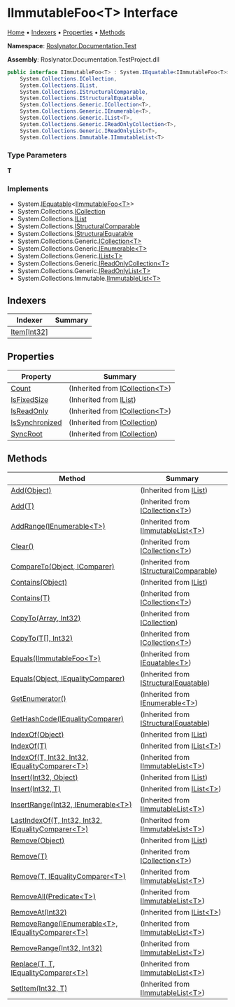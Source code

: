 <a name="_top"></a>

# IImmutableFoo\<T> Interface

[Home](../../../../README.md#_top) &#x2022; [Indexers](#indexers) &#x2022; [Properties](#properties) &#x2022; [Methods](#methods)

**Namespace**: [Roslynator.Documentation.Test](../README.md#_top)

**Assembly**: Roslynator\.Documentation\.TestProject\.dll

```csharp
public interface IImmutableFoo<T> : System.IEquatable<IImmutableFoo<T>>,
    System.Collections.ICollection,
    System.Collections.IList,
    System.Collections.IStructuralComparable,
    System.Collections.IStructuralEquatable,
    System.Collections.Generic.ICollection<T>,
    System.Collections.Generic.IEnumerable<T>,
    System.Collections.Generic.IList<T>,
    System.Collections.Generic.IReadOnlyCollection<T>,
    System.Collections.Generic.IReadOnlyList<T>,
    System.Collections.Immutable.IImmutableList<T>
```

### Type Parameters

**T**

### Implements

* System\.[IEquatable](https://docs.microsoft.com/en-us/dotnet/api/system.iequatable-1)\<[IImmutableFoo\<T>](#_top)>
* System\.Collections\.[ICollection](https://docs.microsoft.com/en-us/dotnet/api/system.collections.icollection)
* System\.Collections\.[IList](https://docs.microsoft.com/en-us/dotnet/api/system.collections.ilist)
* System\.Collections\.[IStructuralComparable](https://docs.microsoft.com/en-us/dotnet/api/system.collections.istructuralcomparable)
* System\.Collections\.[IStructuralEquatable](https://docs.microsoft.com/en-us/dotnet/api/system.collections.istructuralequatable)
* System\.Collections\.Generic\.[ICollection\<T>](https://docs.microsoft.com/en-us/dotnet/api/system.collections.generic.icollection-1)
* System\.Collections\.Generic\.[IEnumerable\<T>](https://docs.microsoft.com/en-us/dotnet/api/system.collections.generic.ienumerable-1)
* System\.Collections\.Generic\.[IList\<T>](https://docs.microsoft.com/en-us/dotnet/api/system.collections.generic.ilist-1)
* System\.Collections\.Generic\.[IReadOnlyCollection\<T>](https://docs.microsoft.com/en-us/dotnet/api/system.collections.generic.ireadonlycollection-1)
* System\.Collections\.Generic\.[IReadOnlyList\<T>](https://docs.microsoft.com/en-us/dotnet/api/system.collections.generic.ireadonlylist-1)
* System\.Collections\.Immutable\.[IImmutableList\<T>](https://docs.microsoft.com/en-us/dotnet/api/system.collections.immutable.iimmutablelist-1)

## Indexers

| Indexer | Summary |
| ------- | ------- |
| [Item\[Int32\]](Item/README.md#_top) | |

## Properties

| Property | Summary |
| -------- | ------- |
| [Count](https://docs.microsoft.com/en-us/dotnet/api/system.collections.generic.icollection-1.count) |  \(Inherited from [ICollection\<T>](https://docs.microsoft.com/en-us/dotnet/api/system.collections.generic.icollection-1)\) |
| [IsFixedSize](https://docs.microsoft.com/en-us/dotnet/api/system.collections.ilist.isfixedsize) |  \(Inherited from [IList](https://docs.microsoft.com/en-us/dotnet/api/system.collections.ilist)\) |
| [IsReadOnly](https://docs.microsoft.com/en-us/dotnet/api/system.collections.generic.icollection-1.isreadonly) |  \(Inherited from [ICollection\<T>](https://docs.microsoft.com/en-us/dotnet/api/system.collections.generic.icollection-1)\) |
| [IsSynchronized](https://docs.microsoft.com/en-us/dotnet/api/system.collections.icollection.issynchronized) |  \(Inherited from [ICollection](https://docs.microsoft.com/en-us/dotnet/api/system.collections.icollection)\) |
| [SyncRoot](https://docs.microsoft.com/en-us/dotnet/api/system.collections.icollection.syncroot) |  \(Inherited from [ICollection](https://docs.microsoft.com/en-us/dotnet/api/system.collections.icollection)\) |

## Methods

| Method | Summary |
| ------ | ------- |
| [Add(Object)](https://docs.microsoft.com/en-us/dotnet/api/system.collections.ilist.add) |  \(Inherited from [IList](https://docs.microsoft.com/en-us/dotnet/api/system.collections.ilist)\) |
| [Add(T)](https://docs.microsoft.com/en-us/dotnet/api/system.collections.generic.icollection-1.add) |  \(Inherited from [ICollection\<T>](https://docs.microsoft.com/en-us/dotnet/api/system.collections.generic.icollection-1)\) |
| [AddRange(IEnumerable\<T>)](https://docs.microsoft.com/en-us/dotnet/api/system.collections.immutable.iimmutablelist-1.addrange) |  \(Inherited from [IImmutableList\<T>](https://docs.microsoft.com/en-us/dotnet/api/system.collections.immutable.iimmutablelist-1)\) |
| [Clear()](https://docs.microsoft.com/en-us/dotnet/api/system.collections.generic.icollection-1.clear) |  \(Inherited from [ICollection\<T>](https://docs.microsoft.com/en-us/dotnet/api/system.collections.generic.icollection-1)\) |
| [CompareTo(Object, IComparer)](https://docs.microsoft.com/en-us/dotnet/api/system.collections.istructuralcomparable.compareto) |  \(Inherited from [IStructuralComparable](https://docs.microsoft.com/en-us/dotnet/api/system.collections.istructuralcomparable)\) |
| [Contains(Object)](https://docs.microsoft.com/en-us/dotnet/api/system.collections.ilist.contains) |  \(Inherited from [IList](https://docs.microsoft.com/en-us/dotnet/api/system.collections.ilist)\) |
| [Contains(T)](https://docs.microsoft.com/en-us/dotnet/api/system.collections.generic.icollection-1.contains) |  \(Inherited from [ICollection\<T>](https://docs.microsoft.com/en-us/dotnet/api/system.collections.generic.icollection-1)\) |
| [CopyTo(Array, Int32)](https://docs.microsoft.com/en-us/dotnet/api/system.collections.icollection.copyto) |  \(Inherited from [ICollection](https://docs.microsoft.com/en-us/dotnet/api/system.collections.icollection)\) |
| [CopyTo(T\[\], Int32)](https://docs.microsoft.com/en-us/dotnet/api/system.collections.generic.icollection-1.copyto) |  \(Inherited from [ICollection\<T>](https://docs.microsoft.com/en-us/dotnet/api/system.collections.generic.icollection-1)\) |
| [Equals(IImmutableFoo\<T>)](https://docs.microsoft.com/en-us/dotnet/api/system.iequatable-1.equals) |  \(Inherited from [IEquatable\<T>](https://docs.microsoft.com/en-us/dotnet/api/system.iequatable-1)\) |
| [Equals(Object, IEqualityComparer)](https://docs.microsoft.com/en-us/dotnet/api/system.collections.istructuralequatable.equals) |  \(Inherited from [IStructuralEquatable](https://docs.microsoft.com/en-us/dotnet/api/system.collections.istructuralequatable)\) |
| [GetEnumerator()](https://docs.microsoft.com/en-us/dotnet/api/system.collections.generic.ienumerable-1.getenumerator) |  \(Inherited from [IEnumerable\<T>](https://docs.microsoft.com/en-us/dotnet/api/system.collections.generic.ienumerable-1)\) |
| [GetHashCode(IEqualityComparer)](https://docs.microsoft.com/en-us/dotnet/api/system.collections.istructuralequatable.gethashcode) |  \(Inherited from [IStructuralEquatable](https://docs.microsoft.com/en-us/dotnet/api/system.collections.istructuralequatable)\) |
| [IndexOf(Object)](https://docs.microsoft.com/en-us/dotnet/api/system.collections.ilist.indexof) |  \(Inherited from [IList](https://docs.microsoft.com/en-us/dotnet/api/system.collections.ilist)\) |
| [IndexOf(T)](https://docs.microsoft.com/en-us/dotnet/api/system.collections.generic.ilist-1.indexof) |  \(Inherited from [IList\<T>](https://docs.microsoft.com/en-us/dotnet/api/system.collections.generic.ilist-1)\) |
| [IndexOf(T, Int32, Int32, IEqualityComparer\<T>)](https://docs.microsoft.com/en-us/dotnet/api/system.collections.immutable.iimmutablelist-1.indexof) |  \(Inherited from [IImmutableList\<T>](https://docs.microsoft.com/en-us/dotnet/api/system.collections.immutable.iimmutablelist-1)\) |
| [Insert(Int32, Object)](https://docs.microsoft.com/en-us/dotnet/api/system.collections.ilist.insert) |  \(Inherited from [IList](https://docs.microsoft.com/en-us/dotnet/api/system.collections.ilist)\) |
| [Insert(Int32, T)](https://docs.microsoft.com/en-us/dotnet/api/system.collections.generic.ilist-1.insert) |  \(Inherited from [IList\<T>](https://docs.microsoft.com/en-us/dotnet/api/system.collections.generic.ilist-1)\) |
| [InsertRange(Int32, IEnumerable\<T>)](https://docs.microsoft.com/en-us/dotnet/api/system.collections.immutable.iimmutablelist-1.insertrange) |  \(Inherited from [IImmutableList\<T>](https://docs.microsoft.com/en-us/dotnet/api/system.collections.immutable.iimmutablelist-1)\) |
| [LastIndexOf(T, Int32, Int32, IEqualityComparer\<T>)](https://docs.microsoft.com/en-us/dotnet/api/system.collections.immutable.iimmutablelist-1.lastindexof) |  \(Inherited from [IImmutableList\<T>](https://docs.microsoft.com/en-us/dotnet/api/system.collections.immutable.iimmutablelist-1)\) |
| [Remove(Object)](https://docs.microsoft.com/en-us/dotnet/api/system.collections.ilist.remove) |  \(Inherited from [IList](https://docs.microsoft.com/en-us/dotnet/api/system.collections.ilist)\) |
| [Remove(T)](https://docs.microsoft.com/en-us/dotnet/api/system.collections.generic.icollection-1.remove) |  \(Inherited from [ICollection\<T>](https://docs.microsoft.com/en-us/dotnet/api/system.collections.generic.icollection-1)\) |
| [Remove(T, IEqualityComparer\<T>)](https://docs.microsoft.com/en-us/dotnet/api/system.collections.immutable.iimmutablelist-1.remove) |  \(Inherited from [IImmutableList\<T>](https://docs.microsoft.com/en-us/dotnet/api/system.collections.immutable.iimmutablelist-1)\) |
| [RemoveAll(Predicate\<T>)](https://docs.microsoft.com/en-us/dotnet/api/system.collections.immutable.iimmutablelist-1.removeall) |  \(Inherited from [IImmutableList\<T>](https://docs.microsoft.com/en-us/dotnet/api/system.collections.immutable.iimmutablelist-1)\) |
| [RemoveAt(Int32)](https://docs.microsoft.com/en-us/dotnet/api/system.collections.generic.ilist-1.removeat) |  \(Inherited from [IList\<T>](https://docs.microsoft.com/en-us/dotnet/api/system.collections.generic.ilist-1)\) |
| [RemoveRange(IEnumerable\<T>, IEqualityComparer\<T>)](https://docs.microsoft.com/en-us/dotnet/api/system.collections.immutable.iimmutablelist-1.removerange) |  \(Inherited from [IImmutableList\<T>](https://docs.microsoft.com/en-us/dotnet/api/system.collections.immutable.iimmutablelist-1)\) |
| [RemoveRange(Int32, Int32)](https://docs.microsoft.com/en-us/dotnet/api/system.collections.immutable.iimmutablelist-1.removerange) |  \(Inherited from [IImmutableList\<T>](https://docs.microsoft.com/en-us/dotnet/api/system.collections.immutable.iimmutablelist-1)\) |
| [Replace(T, T, IEqualityComparer\<T>)](https://docs.microsoft.com/en-us/dotnet/api/system.collections.immutable.iimmutablelist-1.replace) |  \(Inherited from [IImmutableList\<T>](https://docs.microsoft.com/en-us/dotnet/api/system.collections.immutable.iimmutablelist-1)\) |
| [SetItem(Int32, T)](https://docs.microsoft.com/en-us/dotnet/api/system.collections.immutable.iimmutablelist-1.setitem) |  \(Inherited from [IImmutableList\<T>](https://docs.microsoft.com/en-us/dotnet/api/system.collections.immutable.iimmutablelist-1)\) |

